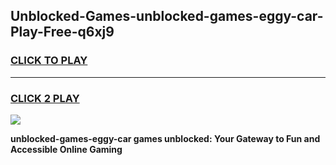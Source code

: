 
## Unblocked-Games-unblocked-games-eggy-car-Play-Free-q6xj9
<h3>
<a href="https://premium76.site?title=unblocked-games-eggy-car&ref=21A">CLICK TO PLAY</a></h3>
<hr>

<h3>
<a href="https://premium76.site?title=unblocked-games-eggy-car&ref=21A">CLICK 2 PLAY</a>
  
</h3>

<a href="https://premium76.site?title=unblocked-games-eggy-car&ref=21A"><img src="https://clearcache.store/games.png"></a>


**unblocked-games-eggy-car games unblocked: Your Gateway to Fun and Accessible Online Gaming**
